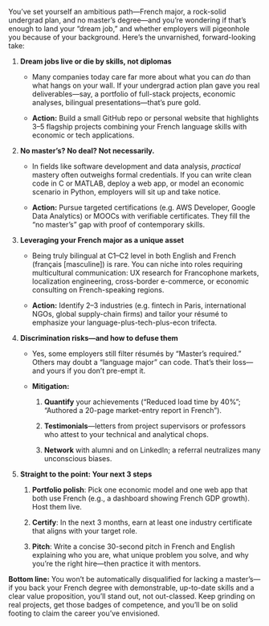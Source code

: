 You’ve set yourself an ambitious path—French major, a rock-solid undergrad plan, and no master’s degree—and you’re wondering if that’s enough to land your “dream job,” and whether employers will pigeonhole you because of your background. Here’s the unvarnished, forward-looking take:

1. **Dream jobs live or die by skills, not diplomas**
    
    - Many companies today care far more about what you can _do_ than what hangs on your wall. If your undergrad action plan gave you real deliverables—say, a portfolio of full-stack projects, economic analyses, bilingual presentations—that’s pure gold.
        
    - **Action:** Build a small GitHub repo or personal website that highlights 3–5 flagship projects combining your French language skills with economic or tech applications.
        
2. **No master’s? No deal? Not necessarily.**
    
    - In fields like software development and data analysis, _practical_ mastery often outweighs formal credentials. If you can write clean code in C or MATLAB, deploy a web app, or model an economic scenario in Python, employers will sit up and take notice.
        
    - **Action:** Pursue targeted certifications (e.g. AWS Developer, Google Data Analytics) or MOOCs with verifiable certificates. They fill the “no master’s” gap with proof of contemporary skills.
        
3. **Leveraging your French major as a unique asset**
    
    - Being truly bilingual at C1–C2 level in both English and French (français [masculine]) is rare. You can niche into roles requiring multicultural communication: UX research for Francophone markets, localization engineering, cross-border e-commerce, or economic consulting on French-speaking regions.
        
    - **Action:** Identify 2–3 industries (e.g. fintech in Paris, international NGOs, global supply-chain firms) and tailor your résumé to emphasize your language-plus-tech-plus-econ trifecta.
        
4. **Discrimination risks—and how to defuse them**
    
    - Yes, some employers still filter résumés by “Master’s required.” Others may doubt a “language major” can code. That’s their loss—and yours if you don’t pre-empt it.
        
    - **Mitigation:**
        
        1. **Quantify** your achievements (“Reduced load time by 40%”; “Authored a 20-page market-entry report in French”).
            
        2. **Testimonials**—letters from project supervisors or professors who attest to your technical and analytical chops.
            
        3. **Network** with alumni and on LinkedIn; a referral neutralizes many unconscious biases.
            
5. **Straight to the point: Your next 3 steps**
    
    1. **Portfolio polish**: Pick one economic model and one web app that both use French (e.g., a dashboard showing French GDP growth). Host them live.
        
    2. **Certify**: In the next 3 months, earn at least one industry certificate that aligns with your target role.
        
    3. **Pitch**: Write a concise 30-second pitch in French and English explaining who you are, what unique problem you solve, and why you’re the right hire—then practice it with mentors.
        

**Bottom line:** You won’t be automatically disqualified for lacking a master’s—if you back your French degree with demonstrable, up-to-date skills and a clear value proposition, you’ll stand out, not out-classed. Keep grinding on real projects, get those badges of competence, and you’ll be on solid footing to claim the career you’ve envisioned.